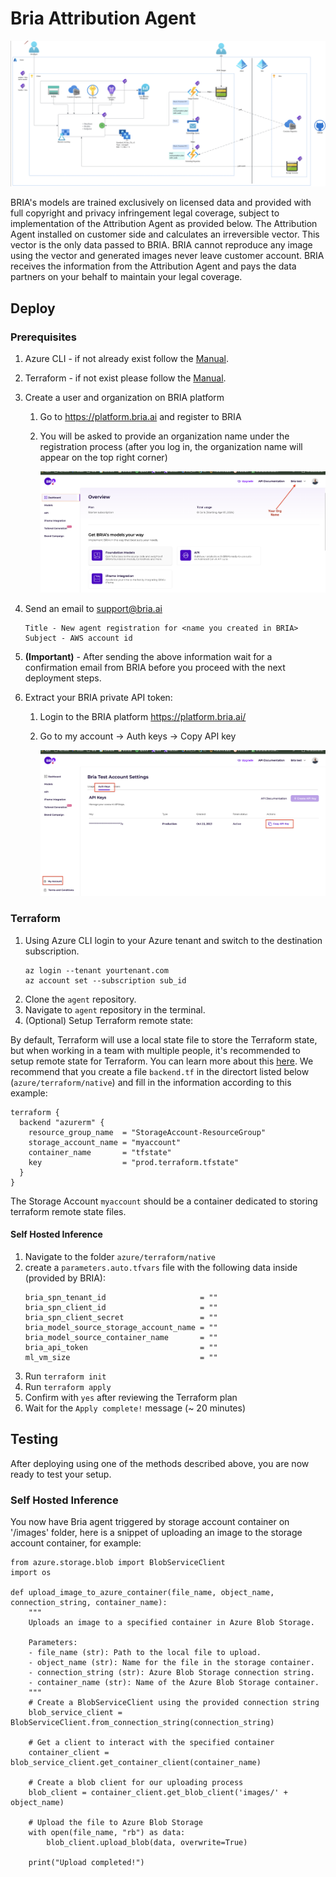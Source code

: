 # Bria Attribution Agent
![alt text](./assets/architecture.png)

BRIA's models are trained exclusively on licensed data and provided with full copyright and privacy infringement legal coverage, subject to implementation of the Attribution Agent as provided below. The Attribution Agent installed on customer side and calculates an irreversible vector. This vector is the only data passed to BRIA. BRIA cannot reproduce any image using the vector and generated images never leave customer account. BRIA receives the information from the Attribution Agent and pays the data partners on your behalf to maintain your legal coverage.

## Deploy

### Prerequisites
1. Azure CLI - if not already exist follow the [Manual](https://learn.microsoft.com/en-us/cli/azure/install-azure-cli).
2. Terraform - if not exist please follow the [Manual](https://developer.hashicorp.com/terraform/tutorials/aws-get-started/install-cli).
3. Create a user and organization on BRIA platform
    1. Go to https://platform.bria.ai and register to BRIA
    2. You will be asked to provide an organization name under the registration process (after you log in, the organization name will appear on the top right corner)

        ![alt text](./assets/home_page.png)

4.  Send an email to support@bria.ai
    ```Plain
    Title - New agent registration for <name you created in BRIA>
    Subject - AWS account id
    ```
5. **(Important)** - After sending the above information wait for a confirmation email from BRIA before you proceed with the next deployment steps. 

6. Extract your BRIA private API token:
    1. Login to the BRIA platform https://platform.bria.ai/
    2. Go to my account -> Auth keys -> Copy API key
    
        ![alt text](./assets/api_key_page.png)


### Terraform

1. Using Azure CLI login to your Azure tenant and switch to the destination subscription.
    ```
    az login --tenant yourtenant.com
    az account set --subscription sub_id
    ```
2. Clone the `agent` repository.
3. Navigate to `agent` repository in the terminal.
4. (Optional) Setup Terraform remote state:

By default, Terraform will use a local state file to store the Terraform state, but when working in a team with multiple people, it's recommended to setup remote state for Terraform. You can learn more about this [here](https://developer.hashicorp.com/terraform/language/settings/backends/azurerm). We recommend that you create a file `backend.tf` in the directort listed below (`azure/terraform/native`) and fill in the information according to this example:

```
terraform {
  backend "azurerm" {
    resource_group_name  = "StorageAccount-ResourceGroup"
    storage_account_name = "myaccount"
    container_name       = "tfstate"
    key                  = "prod.terraform.tfstate"
  }
}
```

The Storage Account `myaccount` should be a container dedicated to storing terraform remote state files.

#### Self Hosted Inference

1. Navigate to the folder `azure/terraform/native`
2. create a `parameters.auto.tfvars` file with the following data inside (provided by BRIA):
    ```
    bria_spn_tenant_id                     = ""
    bria_spn_client_id                     = ""
    bria_spn_client_secret                 = ""
    bria_model_source_storage_account_name = ""
    bria_model_source_container_name       = ""
    bria_api_token                         = ""
    ml_vm_size                             = ""
    ```
3. Run `terraform init`
4. Run `terraform apply`
5. Confirm with `yes` after reviewing the Terraform plan
6. Wait for the `Apply complete!` message (~ 20 minutes)

## Testing
After deploying using one of the methods described above, you are now ready to test your setup.

### Self Hosted Inference
You now have Bria agent triggered by storage account container on '/images' folder, here is a snippet of uploading an image to the storage account container, for example:

```
from azure.storage.blob import BlobServiceClient
import os

def upload_image_to_azure_container(file_name, object_name, connection_string, container_name):
    """
    Uploads an image to a specified container in Azure Blob Storage.

    Parameters:
    - file_name (str): Path to the local file to upload.
    - object_name (str): Name for the file in the storage container.
    - connection_string (str): Azure Blob Storage connection string.
    - container_name (str): Name of the Azure Blob Storage container.
    """
    # Create a BlobServiceClient using the provided connection string
    blob_service_client = BlobServiceClient.from_connection_string(connection_string)

    # Get a client to interact with the specified container
    container_client = blob_service_client.get_container_client(container_name)

    # Create a blob client for our uploading process
    blob_client = container_client.get_blob_client('images/' + object_name)

    # Upload the file to Azure Blob Storage
    with open(file_name, "rb") as data:
        blob_client.upload_blob(data, overwrite=True)
    
    print("Upload completed!")
```
